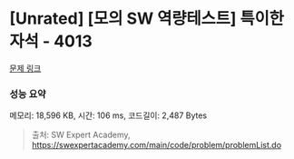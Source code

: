 # [Unrated] [모의 SW 역량테스트] 특이한 자석 - 4013 

[문제 링크](https://swexpertacademy.com/main/code/problem/problemDetail.do?contestProbId=AWIeV9sKkcoDFAVH) 

### 성능 요약

메모리: 18,596 KB, 시간: 106 ms, 코드길이: 2,487 Bytes



> 출처: SW Expert Academy, https://swexpertacademy.com/main/code/problem/problemList.do